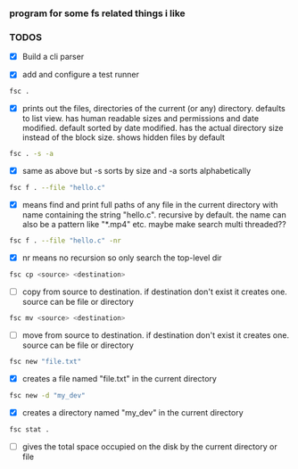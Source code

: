 ### program for some fs related things i like

### TODOS

- [x] Build a cli parser

- [x] add and configure a test runner

```sh
fsc .
```
- [x] prints out the files, directories of the current (or any) directory. defaults
to list view. has human readable sizes and permissions and date modified. default
sorted by date modified. has the actual directory size instead of the block size.
shows hidden files by default
```sh
fsc . -s -a
```
- [x] same as above but -s sorts by size and -a sorts alphabetically

```sh
fsc f . --file "hello.c"
```
- [x] means find and print full paths of any file in the current directory with name
containing the string "hello.c". recursive by default. the name can also be a 
pattern like "*.mp4" etc. maybe make search multi threaded??

```sh
fsc f . --file "hello.c" -nr
```
- [x] nr means no recursion so only search the top-level dir

```sh
fsc cp <source> <destination>
```
- [ ] copy from source to destination. if destination don't exist it creates one.
source can be file or directory

```sh
fsc mv <source> <destination>
```
- [ ] move from source to destination. if destination don't exist it creates one.
source can be file or directory

```sh
fsc new "file.txt"
```
- [x] creates a file named "file.txt" in the current directory

```sh
fsc new -d "my_dev"
```
- [x] creates a directory named "my_dev" in the current directory

```sh
fsc stat .
```
- [ ] gives the total space occupied on the disk by the current directory or file